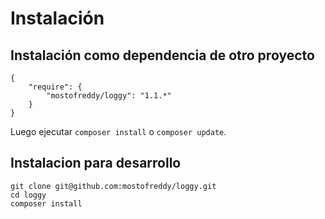 Instalación
===========

## Instalación como dependencia de otro proyecto

```
{
    "require": {
        "mostofreddy/loggy": "1.1.*"
    }
}
```

Luego ejecutar `composer install` o `composer update`.


## Instalacion para desarrollo

```
git clone git@github.com:mostofreddy/loggy.git
cd loggy
composer install
```
